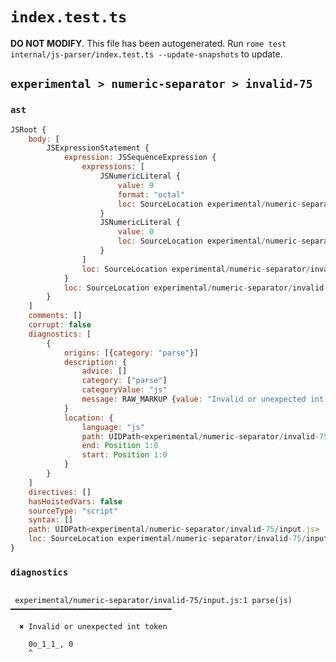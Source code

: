 # `index.test.ts`

**DO NOT MODIFY**. This file has been autogenerated. Run `rome test internal/js-parser/index.test.ts --update-snapshots` to update.

## `experimental > numeric-separator > invalid-75`

### `ast`

```javascript
JSRoot {
	body: [
		JSExpressionStatement {
			expression: JSSequenceExpression {
				expressions: [
					JSNumericLiteral {
						value: 9
						format: "octal"
						loc: SourceLocation experimental/numeric-separator/invalid-75/input.js 1:0-1:7
					}
					JSNumericLiteral {
						value: 0
						loc: SourceLocation experimental/numeric-separator/invalid-75/input.js 1:9-1:10
					}
				]
				loc: SourceLocation experimental/numeric-separator/invalid-75/input.js 1:0-1:10
			}
			loc: SourceLocation experimental/numeric-separator/invalid-75/input.js 1:0-1:10
		}
	]
	comments: []
	corrupt: false
	diagnostics: [
		{
			origins: [{category: "parse"}]
			description: {
				advice: []
				category: ["parse"]
				categoryValue: "js"
				message: RAW_MARKUP {value: "Invalid or unexpected int token"}
			}
			location: {
				language: "js"
				path: UIDPath<experimental/numeric-separator/invalid-75/input.js>
				end: Position 1:0
				start: Position 1:0
			}
		}
	]
	directives: []
	hasHoistedVars: false
	sourceType: "script"
	syntax: []
	path: UIDPath<experimental/numeric-separator/invalid-75/input.js>
	loc: SourceLocation experimental/numeric-separator/invalid-75/input.js 1:0-2:0
}
```

### `diagnostics`

```

 experimental/numeric-separator/invalid-75/input.js:1 parse(js) ━━━━━━━━━━━━━━━━━━━━━━━━━━━━━━━━━━━━

  ✖ Invalid or unexpected int token

    0o_1_1_, 0
    ^


```
